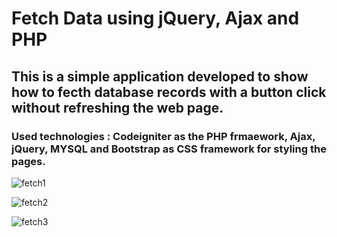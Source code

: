 # Fetch Data using jQuery, Ajax and PHP

## This is a simple application developed to show how to fecth database records with a button click without refreshing the web page. 
### Used technologies : Codeigniter as the PHP frmaework, Ajax, jQuery, MYSQL and Bootstrap as CSS framework for styling the pages.

![fetch1](https://user-images.githubusercontent.com/23145752/35205434-29128bae-ff5b-11e7-90c3-191c02ef2c21.png)

![fetch2](https://user-images.githubusercontent.com/23145752/35205481-716d5b9a-ff5b-11e7-9d90-9fb96dbc092a.png)

![fetch3](https://user-images.githubusercontent.com/23145752/35205431-286ea444-ff5b-11e7-8c76-961aaf8f3f93.png)

